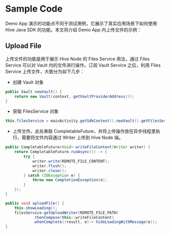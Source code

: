 # Sample Code

Demo App 演示的功能点不同于测试用例，它展示了真实应用场景下如何使用 Hive Java SDK 的功能。本文将介绍 Demo App 内上传文件的示例：

## Upload File

上传文件的功能是用于展示 Hive Node 的 Files Service 用法，通过 Files Service 可以对 Vault 内的文件进行操作。订阅 Vault Service 之后，利用 Files Service 上传文件，大致分为如下几步：

- 创建 Vault 对象

```java
public Vault newVault() {
    return new Vault(context, getVaultProviderAddress());
}
```

- 获取 FilesService 对象

```java
this.filesService = mainActivity.getSdkContext().newVault().getFilesService();
```

- 上传文件。此处串联 CompletableFuture，并将上传操作放在异步线程里执行，需要将文件内容通过 Writer 上传到 Hive Node 端。

```java
public CompletableFuture<Void> writeFileContent(Writer writer) {
    return CompletableFuture.runAsync(() -> {
        try {
            writer.write(REMOTE_FILE_CONTENT);
            writer.flush();
            writer.close();
        } catch (IOException e) {
            throw new CompletionException(e);
        }
    });
}

public void uploadFile() {
    this.showLoading();
    filesService.getUploadWriter(REMOTE_FILE_PATH)
            .thenCompose(this::writeFileContent)
            .whenComplete((result, e)-> hideLoadingWithMessage(e));
}
```
